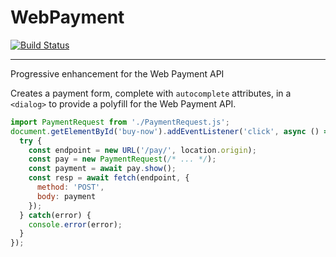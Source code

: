 # WebPayment
[![Build Status](https://travis-ci.org/superuserdev/WebPayment.svg?branch=master)](https://travis-ci.org/superuserdev/WebPayment)
- - -
Progressive enhancement for the Web Payment API

Creates a payment form, complete with `autocomplete` attributes, in a `<dialog>`
to provide a polyfill for the Web Payment API.

```js
import PaymentRequest from './PaymentRequest.js';
document.getElementById('buy-now').addEventListener('click', async () => {
  try {
    const endpoint = new URL('/pay/', location.origin);
    const pay = new PaymentRequest(/* ... */);
    const payment = await pay.show();
    const resp = await fetch(endpoint, {
      method: 'POST',
      body: payment
    });
  } catch(error) {
    console.error(error);
  }
});
```
